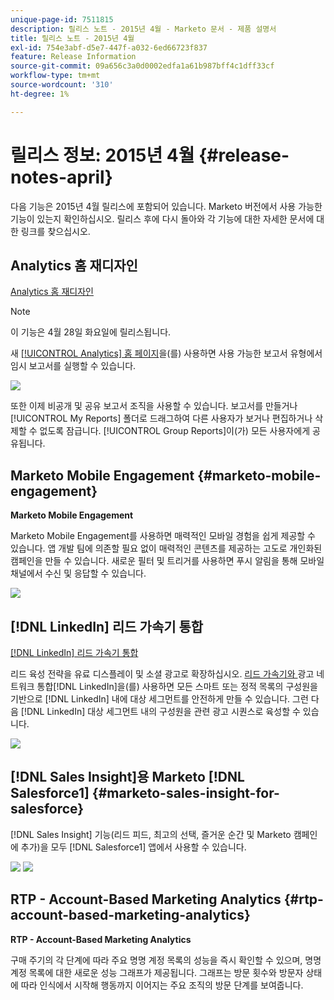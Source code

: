 ```yaml
---
unique-page-id: 7511815
description: 릴리스 노트 - 2015년 4월 - Marketo 문서 - 제품 설명서
title: 릴리스 노트 - 2015년 4월
exl-id: 754e3abf-d5e7-447f-a032-6ed66723f837
feature: Release Information
source-git-commit: 09a656c3a0d0002edfa1a61b987bff4c1dff33cf
workflow-type: tm+mt
source-wordcount: '310'
ht-degree: 1%

---
```


# 릴리스 정보: 2015년 4월 {#release-notes-april}

다음 기능은 2015년 4월 릴리스에 포함되어 있습니다. Marketo 버전에서 사용 가능한 기능이 있는지 확인하십시오. 릴리스 후에 다시 돌아와 각 기능에 대한 자세한 문서에 대한 링크를 찾으십시오.

## Analytics 홈 재디자인

[Analytics 홈 재디자인](/help/marketo/product-docs/reporting/basic-reporting/creating-reports/navigating-the-analytics-home-page.md)

>[!NOTE]
>
>이 기능은 4월 28일 화요일에 릴리스됩니다.

새 [[!UICONTROL Analytics] 홈 페이지](/help/marketo/product-docs/reporting/basic-reporting/creating-reports/navigating-the-analytics-home-page.md)을(를) 사용하면 사용 가능한 보고서 유형에서 임시 보고서를 실행할 수 있습니다.

![](assets/image2015-4-20-11-3a18-3a8.png)

또한 이제 비공개 및 공유 보고서 조직을 사용할 수 있습니다. 보고서를 만들거나 [!UICONTROL My Reports] 폴더로 드래그하여 다른 사용자가 보거나 편집하거나 삭제할 수 없도록 잠급니다. [!UICONTROL Group Reports]이(가) 모든 사용자에게 공유됩니다.

## Marketo Mobile Engagement {#marketo-mobile-engagement}

**Marketo Mobile Engagement**

Marketo Mobile Engagement를 사용하면 매력적인 모바일 경험을 쉽게 제공할 수 있습니다. 앱 개발 팀에 의존할 필요 없이 매력적인 콘텐츠를 제공하는 고도로 개인화된 캠페인을 만들 수 있습니다. 새로운 필터 및 트리거를 사용하면 푸시 알림을 통해 모바일 채널에서 수신 및 응답할 수 있습니다.

![](assets/image2015-4-20-11-3a16-3a55.png)

## [!DNL LinkedIn] 리드 가속기 통합

[[!DNL LinkedIn] 리드 가속기 통합](/help/marketo/product-docs/demand-generation/social/social-functions/use-a-marketo-list-or-smart-list-as-a-linkedin-audience-segment.md)

리드 육성 전략을 유료 디스플레이 및 소셜 광고로 확장하십시오. [ 리드 가속기와 ](/help/marketo/product-docs/demand-generation/ad-network-integrations/add-linkedin-matched-audiences-as-a-launchpoint-service.md)광고 네트워크 통합[!DNL LinkedIn]을(를) 사용하면 모든 스마트 또는 정적 목록의 구성원을 기반으로 [!DNL LinkedIn] 내에 대상 세그먼트를 안전하게 만들 수 있습니다. 그런 다음 [!DNL LinkedIn] 대상 세그먼트 내의 구성원을 관련 광고 시퀀스로 육성할 수 있습니다.

![](assets/image2015-4-20-11-3a3-3a27.png)

## [!DNL Sales Insight]용 Marketo [!DNL Salesforce1] {#marketo-sales-insight-for-salesforce}

[!DNL Sales Insight] 기능(리드 피드, 최고의 선택, 즐거운 순간 및 Marketo 캠페인에 추가)을 모두 [!DNL Salesforce1] 앱에서 사용할 수 있습니다.

![](assets/image2015-4-20-11-3a11-3a37.png) ![](assets/image2015-4-20-11-3a15-3a16.png)

## RTP - Account-Based Marketing Analytics {#rtp-account-based-marketing-analytics}

**RTP - Account-Based Marketing Analytics**

구매 주기의 각 단계에 따라 주요 명명 계정 목록의 성능을 즉시 확인할 수 있으며, 명명 계정 목록에 대한 새로운 성능 그래프가 제공됩니다. 그래프는 방문 횟수와 방문자 상태에 따라 인식에서 시작해 행동까지 이어지는 주요 조직의 방문 단계를 보여줍니다.
